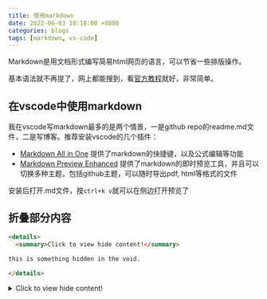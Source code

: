 ```yaml
---
title: 使用markdown
date: 2022-06-03 18:18:00 +0800
categories: blogs
tags: [markdown, vs-code]
---
```


Markdown是用文档形式编写简易html网页的语言，可以节省一些排版操作。

<!-- more -->

基本语法就不再提了，网上都能搜到，看[官方教程](https://markdown.com.cn/basic-syntax/)就好，非常简单。

## 在vscode中使用markdown

我在vscode写markdown最多的是两个情景，一是github repo的readme.md文件，二是写博客。推荐安装vscode的几个插件：

* [Markdown All in One](https://marketplace.visualstudio.com/items?itemName=yzhang.markdown-all-in-one) 提供了markdown的快捷键，以及公式编辑等功能
* [Markdown Preview Enhanced](https://marketplace.visualstudio.com/items?itemName=shd101wyy.markdown-preview-enhanced) 提供了markdown的即时预览工具，并且可以切换多种主题，包括github主题，可以随时导出pdf, html等格式的文件

安装后打开.md文件，按`ctrl+k v`就可以在侧边打开预览了

## 折叠部分内容

```markdown
<details>
  <summary>Click to view hide content!</summary>

this is something hidden in the void.

</details>
```

<details>
  <summary>Click to view hide content!</summary>

this is something hidden in the void.

</details>